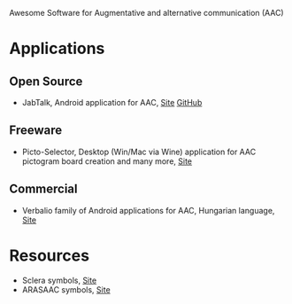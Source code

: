 Awesome Software for Augmentative and alternative communication (AAC)

# Applications

## Open Source

* JabTalk, Android application for AAC, [Site](https://jabstone.com/) [GitHub](https://github.com/jabstone/JABtalk)

## Freeware

* Picto-Selector, Desktop (Win/Mac via Wine) application for AAC pictogram board creation and many more, [Site](https://www.pictoselector.eu/)

## Commercial

* Verbalio family of Android applications for AAC, Hungarian language, [Site](http://verbalio.com/)

# Resources

* Sclera symbols, [Site](https://sclera.be/en/picto/overview)
* ARASAAC symbols, [Site](http://www.arasaac.org/descargas.php)
